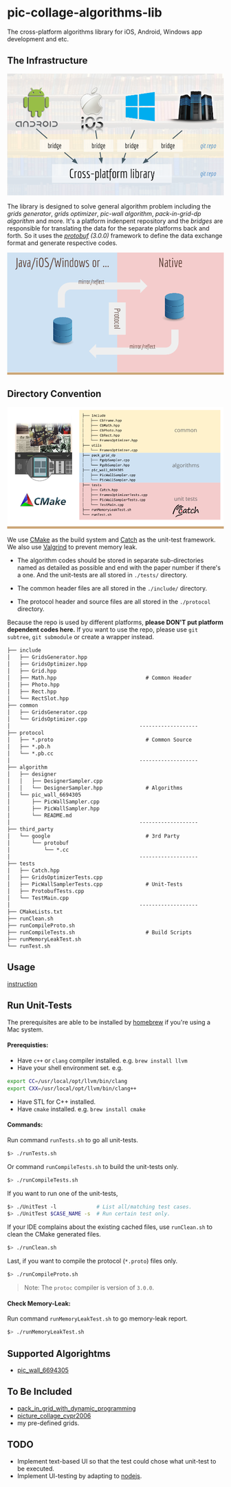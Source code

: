 pic-collage-algorithms-lib
==========================

The cross-platform algorithms library for iOS, Android, Windows app development and etc.

The Infrastructure
------------------

![...](assets/images/fig-01-the-infrastructure.png)

The library is designed to solve general algorithm problem including the *grids generator*, *grids optimizer*, *pic-wall algorithm*, *pack-in-grid-dp algorithm* and more. It's a platform indenpent repository and the *bridges* are responsible for translating the data for the separate platforms back and forth. So it uses the *[protobuf](https://github.com/google/protobuf/releases/tag/v3.0.0) (3.0.0)* framework to define the data exchange format and generate respective codes.

![...](assets/images/fig-03-the-communication.png)

Directory Convention
--------------------

![...](assets/images/fig-02-the-library-directory.png)

We use [CMake](https://cmake.org/) as the build system and [Catch](https://github.com/philsquared/Catch) as the unit-test framework. We also use [Valgrind](http://valgrind.org/) to prevent memory leak.

* The algorithm codes should be stored in separate sub-directories named as detailed as possible and end with the paper number if there's a one. And the unit-tests are all stored in `./tests/` directory.

* The common header files are all stored in the `./include/` directory.

* The protocol header and source files are all stored in the `./protocol` directory.

Because the repo is used by different platforms, **please DON'T put platform dependent codes here.** If you want to use the repo, please use `git subtree`, `git submodule` or create a wrapper instead.

```
├── include
│   ├── GridsGenerator.hpp
│   ├── GridsOptimizer.hpp
│   ├── Grid.hpp
│   ├── Math.hpp                             # Common Header
│   ├── Photo.hpp
│   ├── Rect.hpp
│   └── RectSlot.hpp
├── common
│   ├── GridsGenerator.cpp
│   └── GridsOptimizer.cpp
│                                          -------------------
├── protocol
│   ├── *.proto                              # Common Source
│   ├── *.pb.h
│   └── *.pb.cc
│                                          -------------------
├── algorithm
│   ├── designer
│   │   ├── DesignerSampler.cpp
│   │   └── DesignerSampler.hpp              # Algorithms
│   └── pic_wall_6694305
│       ├── PicWallSampler.cpp
│       ├── PicWallSampler.hpp
│       └── README.md
│                                          -------------------
├── third_party
│   └── google                               # 3rd Party
│       └── protobuf
│           └── *.cc
│                                          -------------------
├── tests
│   ├── Catch.hpp
│   ├── GridsOptimizerTests.cpp
│   ├── PicWallSamplerTests.cpp              # Unit-Tests
│   ├── ProtobufTests.cpp
│   └── TestMain.cpp
│                                          -------------------
├── CMakeLists.txt
├── runClean.sh
├── runCompileProto.sh
├── runCompileTests.sh                       # Build Scripts
├── runMemoryLeakTest.sh
└── runTest.sh
```

Usage
-----

[instruction](doc/instruction.md)

Run Unit-Tests
--------------

The prerequisites are able to be installed by [homebrew](https://github.com/Homebrew/brew/blob/master/share/doc/homebrew/Installation.md) if you're using a Mac system.

#### Prerequisties:
* Have `c++` or `clang` compiler installed. e.g. `brew install llvm`
* Have your shell environment set. e.g.

```bash
export CC=/usr/local/opt/llvm/bin/clang
export CXX=/usr/local/opt/llvm/bin/clang++
```

* Have STL for C++ installed.
* Have `cmake` installed. e.g. `brew install cmake`

#### Commands:
Run command `runTests.sh` to go all unit-tests.

```bash
$> ./runTests.sh
```

Or command `runCompileTests.sh` to build the unit-tests only.

```bash
$> ./runCompileTests.sh
```

If you want to run one of the unit-tests,

```bash
$> ./UnitTest -l             # List all/matching test cases.
$> ./UnitTest $CASE_NAME -s  # Run certain test only.
```

If your IDE complains about the existing cached files, use `runClean.sh` to clean the CMake generated files.

```bash
$> ./runClean.sh
```

Last, if you want to compile the protocol (`*.proto`) files only.

```bash
$> ./runCompileProto.sh
```

> Note: The `protoc` compiler is version of `3.0.0`.

#### Check Memory-Leak:

Run command `runMemoryLeakTest.sh` to go memory-leak report.

```bash
$> ./runMemoryLeakTest.sh
```

Supported Algorightms
---------------------
* [pic_wall_6694305](http://ieeexplore.ieee.org/xpl/login.jsp?tp=&arnumber=6694305&url=http%3A%2F%2Fieeexplore.ieee.org%2Fxpls%2Fabs_all.jsp%3Farnumber%3D6694305)

To Be Included
--------------
* [pack_in_grid_with_dynamic_programming](http://fangel.github.io/packing-images-in-a-grid/)
* [picture_collage_cvpr2006](http://research.microsoft.com/en-us/um/people/jiansun/papers/PictureCollage_CVPR2006.pdf)
* my pre-defined grids.

TODO
----
* Implement text-based UI so that the test could chose what unit-test to be executed.
* Implement UI-testing by adapting to [nodejs](https://nodejs.org/api/addons.html).
